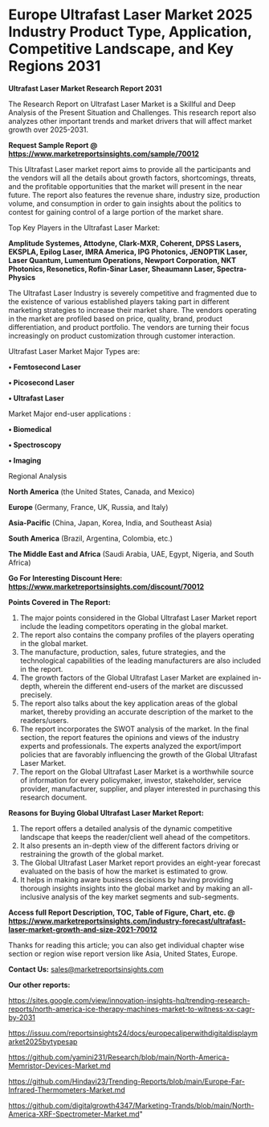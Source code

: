 # Europe Ultrafast Laser Market 2025 Industry Product Type, Application, Competitive Landscape, and Key Regions 2031

<strong>Ultrafast Laser Market Research Report 2031</strong>

The Research Report on Ultrafast Laser Market is a Skillful and Deep Analysis of the Present Situation and Challenges. This research report also analyzes other important trends and market drivers that will affect market growth over 2025-2031.

<strong>Request Sample Report @ <a href=https://www.marketreportsinsights.com/sample/70012>https://www.marketreportsinsights.com/sample/70012</a></strong>

This Ultrafast Laser market report aims to provide all the participants and the vendors will all the details about growth factors, shortcomings, threats, and the profitable opportunities that the market will present in the near future. The report also features the revenue share, industry size, production volume, and consumption in order to gain insights about the politics to contest for gaining control of a large portion of the market share.

Top Key Players in the Ultrafast Laser Market:

<strong>Amplitude Systemes, Attodyne, Clark-MXR, Coherent, DPSS Lasers, EKSPLA, Epilog Laser, IMRA America, IPG Photonics, JENOPTIK Laser, Laser Quantum, Lumentum Operations, Newport Corporation, NKT Photonics, Resonetics, Rofin-Sinar Laser, Sheaumann Laser, Spectra-Physics</strong>

The Ultrafast Laser Industry is severely competitive and fragmented due to the existence of various established players taking part in different marketing strategies to increase their market share. The vendors operating in the market are profiled based on price, quality, brand, product differentiation, and product portfolio. The vendors are turning their focus increasingly on product customization through customer interaction.

Ultrafast Laser Market Major Types are:

<strong>• Femtosecond Laser

• Picosecond Laser

• Ultrafast Laser</strong>

Market Major end-user applications :

<strong>• Biomedical

• Spectroscopy

• Imaging</strong>

Regional Analysis

</u><strong><b>North America</b></strong> (the United States, Canada, and Mexico)

<strong><b>Europe </b></strong>(Germany, France, UK, Russia, and Italy)

<strong><b>Asia-Pacific</b></strong> (China, Japan, Korea, India, and Southeast Asia)

<strong><b>South America</b></strong> (Brazil, Argentina, Colombia, etc.)

<strong><b>The Middle East and Africa</b></strong> (Saudi Arabia, UAE, Egypt, Nigeria, and South Africa)

<strong>Go For Interesting Discount Here: <a href=https://www.marketreportsinsights.com/discount/70012>https://www.marketreportsinsights.com/discount/70012</a></strong>

<strong>Points Covered in The Report:</strong>
<ol>
  <li>The major points considered in the Global Ultrafast Laser Market report include the leading competitors operating in the global market.</li>
  <li>The report also contains the company profiles of the players operating in the global market.</li>
  <li>The manufacture, production, sales, future strategies, and the technological capabilities of the leading manufacturers are also included in the report.</li>
  <li>The growth factors of the Global Ultrafast Laser Market are explained in-depth, wherein the different end-users of the market are discussed precisely.</li>
  <li>The report also talks about the key application areas of the global market, thereby providing an accurate description of the market to the readers/users.</li>
  <li>The report incorporates the SWOT analysis of the market. In the final section, the report features the opinions and views of the industry experts and professionals. The experts analyzed the export/import policies that are favorably influencing the growth of the Global Ultrafast Laser Market.</li>
  <li>The report on the Global Ultrafast Laser Market is a worthwhile source of information for every policymaker, investor, stakeholder, service provider, manufacturer, supplier, and player interested in purchasing this research document.</li>
</ol>
<strong>Reasons for Buying Global Ultrafast Laser Market Report:</strong>

<ol>
  <li>The report offers a detailed analysis of the dynamic competitive landscape that keeps the reader/client well ahead of the competitors.</li>
  <li>It also presents an in-depth view of the different factors driving or restraining the growth of the global market.</li>
  <li>The Global Ultrafast Laser Market report provides an eight-year forecast evaluated on the basis of how the market is estimated to grow.</li>
  <li>It helps in making aware business decisions by having providing thorough insights insights into the global market and by making an all-inclusive analysis of the key market segments and sub-segments.</li>
</ol>
<strong>Access full Report Description, TOC, Table of Figure, Chart, etc. @ <a href=https://www.marketreportsinsights.com/industry-forecast/ultrafast-laser-market-growth-and-size-2021-70012>https://www.marketreportsinsights.com/industry-forecast/ultrafast-laser-market-growth-and-size-2021-70012</a></strong>


Thanks for reading this article; you can also get individual chapter wise section or region wise report version like Asia, United States, Europe.

<strong>Contact Us:</strong>
sales@marketreportsinsights.com

<strong>Our other reports:</strong>

<a href=https://sites.google.com/view/innovation-insights-hq/trending-research-reports/north-america-ice-therapy-machines-market-to-witness-xx-cagr-by-2031>https://sites.google.com/view/innovation-insights-hq/trending-research-reports/north-america-ice-therapy-machines-market-to-witness-xx-cagr-by-2031</a>

<a href=https://issuu.com/reportsinsights24/docs/europecaliperwithdigitaldisplaymarket2025bytypesap>https://issuu.com/reportsinsights24/docs/europecaliperwithdigitaldisplaymarket2025bytypesap</a>

<a href=https://github.com/yamini231/Research/blob/main/North-America-Memristor-Devices-Market.md>https://github.com/yamini231/Research/blob/main/North-America-Memristor-Devices-Market.md</a>

<a href=https://github.com/Hindavi23/Trending-Reports/blob/main/Europe-Far-Infrared-Thermometers-Market.md>https://github.com/Hindavi23/Trending-Reports/blob/main/Europe-Far-Infrared-Thermometers-Market.md</a>

<a href=https://github.com/digitalgrowth4347/Marketing-Trands/blob/main/North-America-XRF-Spectrometer-Market.md>https://github.com/digitalgrowth4347/Marketing-Trands/blob/main/North-America-XRF-Spectrometer-Market.md</a>"
